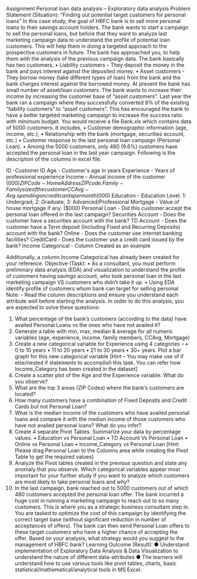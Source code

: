 Assignment
Personal loan data analysis – Exploratory data analysis
Problem Statement (Situation):
“Finding out potential target customers for personal loans”
In this case study, the goal of HBFC bank is to sell more personal loans to their savings account 
holders. The bank wants to start a campaign to sell the personal loans, but before that they 
want to analyze last marketing campaign data to understand the profile of potential loan 
customers. This will help them in doing a targeted approach to the prospective customers in 
future. The bank has approached you, to help them with the analysis of the previous campaign 
data. The bank basically has two customers,
• Liability customers – They deposit the money in the bank and pays interest against 
the deposited money.
• Asset customers - They borrow money (take different types of loan) from the bank 
and the bank charges interest against the borrowed money.
At present the bank has small number of asset/loan customers. The bank wants to increase 
their income by increasing the customer base of “asset customers”. Last year the bank ran a 
campaign where they successfully converted 9% of the existing “liability customers” to “asset 
customers”. This has encouraged the bank to have a better targeted marketing campaign to 
increase the success ratio with minimum budget.
You would receive a file Bank.xls which contains data of 5000 customers. It includes, 
• Customer demographic information (age, income, etc.), 
• Relationship with the bank (mortgage, securities account, etc.) 
• Customer response to the last personal loan campaign (Personal Loan). 
• Among the 5000 customers, only 480 (9.6%) customers have accepted the personal 
loan in the last year campaign.
Following is the description of the columns in excel file. 

ID -Customer ID
Age - Customer's age in years
Experience - Years of professional experience
Income - Annual income of the customer ($000)
ZIPCode - Home Address ZIP code.
Family - Family size of the customer
CCAvg - Avg. spending on credit cards per month ($000)
Education - Education Level. 1: Undergrad; 2: Graduate; 3: 
Advanced/Professional
Mortgage - Value of house mortgage if any. ($000)
Personal Loan - Did this customer accept the personal loan offered in the 
last campaign?
Securities Account - Does the customer have a securities account with the bank?
TD Account - Does the customer have a Term deposit (Including Fixed 
and Recurring Deposits) account with the bank?
Online - Does the customer use internet banking facilities?
CreditCard - Does the customer use a credit card issued by the bank?
Income Categorical - Column Created as an example 

Additionally, a column Income Categorical has already been created for your reference.
Objective (Task):
• As a consultant, you must perform preliminary data analysis (EDA) and visualization to 
understand the profile of customers having savings account, who took personal loan 
in the last marketing campaign VS customers who didn’t take it up.
• Using EDA identify profile of customers whom bank can target for selling personal
Note: - Read the column descriptions and ensure you understand each attribute well before 
starting the analysis.
In order to do this analysis, you are expected to solve these questions:
1) What percentage of the bank’s customers (according to the data) have availed 
Personal Loans vs the ones who have not availed it?
2) Generate a table with min, max, median & average for all numeric variables (age, 
experience, income, family members, CCAvg, Mortgage)
3) Create a new categorical variable for Experience using 4 categories –
• 0 to 10 years 
• 11 to 20 years 
• 21 to 30 years 
• 30+ years.
Plot a bar graph for this new categorical variable
[Hint – You may make use of if else/nested if statements to accomplish this task. You 
can refer how Income_Category has been created in the dataset]
4) Create a scatter plot of the Age and the Experience variable. What do you observe?
5) What are the top 3 areas (ZIP Codes) where the bank’s customers are located?
6) How many customers have a combination of Fixed Deposits and Credit Cards but not 
Personal Loan?
7) What is the median income of the customers who have availed personal loans and 
compare it with the median income of those customers who have not availed personal 
loans? What do you infer?
8) Create 4 separate Pivot Tables. Summarize your data by percentage values.
• Education vs Personal Loan
• TD Account Vs Personal Loan
• Online vs Personal Loan
• Income_Category vs Personal Loan
[Hint: Please drag Personal Loan to the Columns area while creating the Pivot Table to 
get the required values]
9) Analyze the Pivot tables created in the previous question and state any anomaly that 
you observe. Which categorical variables appear most important for your further 
study if you want to analyze which customers are most likely to take personal loans 
and why?
10) In the last campaign, bank reached out to 5000 customers out of which 480 customers 
accepted the personal loan offer. The bank incurred a huge cost in running a marketing 
campaign to reach out to so many customers. This is where you as a strategic business 
consultant step in. You are tasked to optimize the cost of this campaign by identifying 
the correct target base (without significant reduction in number of acceptances of 
offers). The bank can then send Personal Loan offers to these target customers who 
have a higher chance of accepting the offer. Based on your analysis, what strategy 
would you suggest to the management of HBFC bank?
Learning Outcome (Result):
● Understand implementation of Exploratory Data Analysis & Data Visualization to 
understand the nature of different data-attributes
● The learners will understand how to use various tools like pivot tables, charts, basic 
statistical/mathematical/analytical tools in MS Excel.

